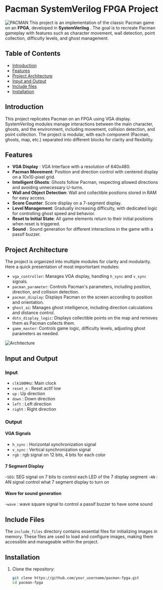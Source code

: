
# Pacman SystemVerilog FPGA Project
![PACMAN](https://imgur.com/a/ElWfQCZ)
This project is an implementation of the classic Pacman game on an **FPGA**, developed in **SystemVerilog** . The goal is to recreate Pacman gameplay with features such as character movement, wall detection, point collection, difficulty levels, and ghost management.

## Table of Contents
- [Introduction](#introduction)
- [Features](#features)
- [Project Architecture](#project-architecture)
- [Input and Output](#input-and-output)
- [Include files](#include-files)
- [Installation](#installation)



## Introduction

This project replicates Pacman on an FPGA using VGA display. SystemVerilog modules manage interactions between the main character, ghosts, and the environment, including movement, collision detection, and point collection. The project is modular, with each component (Pacman, ghosts, map, etc.) separated into different blocks for clarity and flexibility.


## Features
- **VGA Display** :  VGA Interface with a resolution of 640x480.
- **Pacman Movement**: Position and direction control with centered display on a 10x10-pixel grid.
- **Intelligent Ghosts**: Ghosts follow Pacman, respecting allowed directions and avoiding unnecessary U-turns.
- **Wall and Object Detection**: Wall and collectible positions stored in RAM for easy access.
- **Score Counter**: Score display on a 7-segment display.
- **Level Management**: Gradually increasing difficulty, with dedicated logic for controlling ghost speed and behavior.
- **Reset to Initial State**: All game elements return to their initial positions when reset is triggered.
- **Sound** : Sound generation for different interactions in the game with a passif buzzer.

## Project Architecture

The project is organized into multiple modules for clarity and modularity.
Here a quick presentation of most importortant modules:

- `vga_controller`: Manages VGA display, handling `h_sync` and `v_sync` signals.
- `pacman_parameter`: Controls Pacman's parameters, including position, direction, and collision detection.
- `pacman_display`: Displays Pacman on the screen according to position and orientation.
- `ghost_ai`: Manages ghost intelligence, including direction calculations and distance control.
- `dots_display_logic`: Displays collectible points on the map and removes them as Pacman collects them.
- `game_master`: Controls game logic, difficulty levels, adjusting ghost parameters as needed.

![Architecture](https://imgur.com/a/WRWXUO2)

## Input and Output
 ### Input
 - `clk100MHz`: Main clock
 - `reset_n` : Reset actif low
 -  `up` : Up direction
 -  `down` : Down direction
 -  `left` : Left direction
 -  `right` : Right direction
 
 ### Output
 #### VGA Signals
 - `h_sync` : Horizontal synchronization signal 
 - `v_sync` : Vertical synchronization signal
 - `rgb` : rgb signal on 12 bits, 4 bits for each color
 #### 7 Segment Display
 -`SEG`: SEG signal on 7 bits to control each LED of the 7 display segment
 -`AN` : AN signal control what 7 segment display to turn on
 #### Wave for sound generation
 -`wave` : wave square signal to control a passif buzzer to have some sound
## Include Files


The `include_files` directory contains essential files for initializing images in memory. These files are used to load and configure images, making them accessible and manageable within the project.

## Installation

1. Clone the repository:
   ```bash
   git clone https://github.com/your_username/pacman-fpga.git
   cd pacman-fpga
